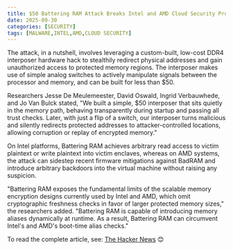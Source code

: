 ```yaml
---
title: $50 Battering RAM Attack Breaks Intel and AMD Cloud Security Protections
date: 2025-09-30
categories: [SECURITY]
tags: [MALWARE,INTEL,AMD,CLOUD SECURITY]
---
```


The attack, in a nutshell, involves leveraging a custom-built, low-cost DDR4 interposer hardware hack to stealthily redirect physical addresses and gain unauthorized access to protected memory regions. The interposer makes use of simple analog switches to actively manipulate signals between the processor and memory, and can be built for less than $50.

Researchers Jesse De Meulemeester, David Oswald, Ingrid Verbauwhede, and Jo Van Bulck stated, "We built a simple, $50 interposer that sits quietly in the memory path, behaving transparently during startup and passing all trust checks. Later, with just a flip of a switch, our interposer turns malicious and silently redirects protected addresses to attacker-controlled locations, allowing corruption or replay of encrypted memory."

On Intel platforms, Battering RAM achieves arbitrary read access to victim plaintext or write plaintext into victim enclaves, whereas on AMD systems, the attack can sidestep recent firmware mitigations against BadRAM and introduce arbitrary backdoors into the virtual machine without raising any suspicion.

"Battering RAM exposes the fundamental limits of the scalable memory encryption designs currently used by Intel and AMD, which omit cryptographic freshness checks in favor of larger protected memory sizes," the researchers added. "Battering RAM is capable of introducing memory aliases dynamically at runtime. As a result, Battering RAM can circumvent Intel's and AMD's boot-time alias checks."

To read the complete article, see: [The Hacker News](https://thehackernews.com/2025/10/50-battering-ram-attack-breaks-intel.html) 😊